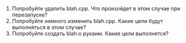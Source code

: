 1. Попробуйте удалить blah.cpp. Что произойдет в этом случае при перезапуске?
2. Попробуйте немного изменить blah.cpp. Какие цели будут выполняться в этом случае?
3. Попробуйте создать blah.o рукаим. Какие цели выполнятся?